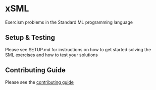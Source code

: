# xSML

Exercism problems in the Standard ML programming language

## Setup & Testing 

Please see SETUP.md for instructions on how to get started solving the SML exercises and how to test your solutions

## Contributing Guide

Please see the [contributing guide](https://github.com/exercism/x-api/blob/master/CONTRIBUTING.md#the-exercise-data)



